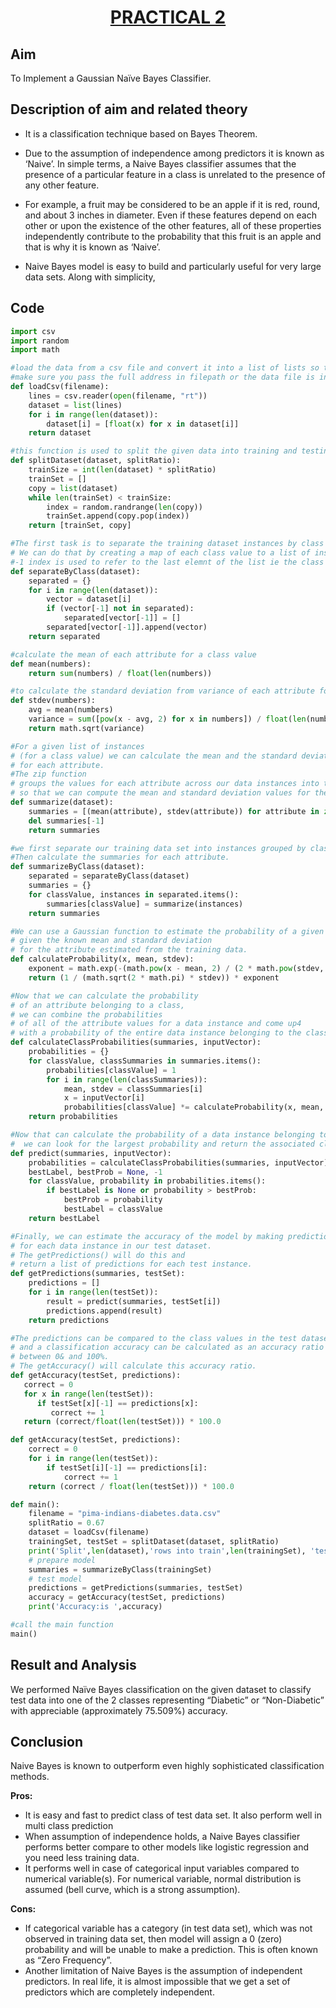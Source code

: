 # <center><u>PRACTICAL 2</u></center> 
## Aim 
To Implement a Gaussian Naïve Bayes Classifier.

## Description of aim and related theory
+ It is a classification technique based on Bayes Theorem.

+ Due to the assumption of independence among predictors it is known as ‘Naive’. In simple terms, a Naive Bayes classifier assumes that the presence of a particular feature in a class is unrelated to the presence of any other feature. 

+ For example, a fruit may be considered to be an apple if it is red, round, and about 3 inches in diameter. Even if these features depend on each other or upon the existence of the other features, all of these properties independently contribute to the probability that this fruit is an apple and that is why it is known as ‘Naive’.

+ Naive Bayes model is easy to build and particularly useful for very large data sets. Along with simplicity, 
  ​
## Code ##

```python
import csv
import random
import math

#load the data from a csv file and convert it into a list of lists so that they are easy to use
#make sure you pass the full address in filepath or the data file is in same directory as this python file
def loadCsv(filename):
    lines = csv.reader(open(filename, "rt"))
    dataset = list(lines)
    for i in range(len(dataset)):
        dataset[i] = [float(x) for x in dataset[i]]
    return dataset

#this function is used to split the given data into training and testing sets
def splitDataset(dataset, splitRatio):
    trainSize = int(len(dataset) * splitRatio)
    trainSet = []
    copy = list(dataset)
    while len(trainSet) < trainSize:
        index = random.randrange(len(copy))
        trainSet.append(copy.pop(index))
    return [trainSet, copy]

#The first task is to separate the training dataset instances by class value so that we can calculate statistics for each class.
# We can do that by creating a map of each class value to a list of instances that belong to that class and sort the entire dataset of instances into the appropriate lists.
#-1 index is used to refer to the last elemnt of the list ie the class
def separateByClass(dataset):
    separated = {}
    for i in range(len(dataset)):
        vector = dataset[i]
        if (vector[-1] not in separated):
            separated[vector[-1]] = []
        separated[vector[-1]].append(vector)
    return separated

#calculate the mean of each attribute for a class value
def mean(numbers):
    return sum(numbers) / float(len(numbers))

#to calculate the standard deviation from variance of each attribute for a class value
def stdev(numbers):
    avg = mean(numbers)
    variance = sum([pow(x - avg, 2) for x in numbers]) / float(len(numbers) - 1)
    return math.sqrt(variance)

#For a given list of instances
# (for a class value) we can calculate the mean and the standard deviation
# for each attribute.
#The zip function
# groups the values for each attribute across our data instances into their own lists
# so that we can compute the mean and standard deviation values for the attribute.
def summarize(dataset):
    summaries = [(mean(attribute), stdev(attribute)) for attribute in zip(*dataset)]
    del summaries[-1]
    return summaries

#we first separate our training data set into instances grouped by class.
#Then calculate the summaries for each attribute.
def summarizeByClass(dataset):
    separated = separateByClass(dataset)
    summaries = {}
    for classValue, instances in separated.items():
        summaries[classValue] = summarize(instances)
    return summaries

#We can use a Gaussian function to estimate the probability of a given attribute value,
# given the known mean and standard deviation
# for the attribute estimated from the training data.
def calculateProbability(x, mean, stdev):
    exponent = math.exp(-(math.pow(x - mean, 2) / (2 * math.pow(stdev, 2))))
    return (1 / (math.sqrt(2 * math.pi) * stdev)) * exponent

#Now that we can calculate the probability
# of an attribute belonging to a class,
# we can combine the probabilities
# of all of the attribute values for a data instance and come up4
# with a probability of the entire data instance belonging to the class.
def calculateClassProbabilities(summaries, inputVector):
    probabilities = {}
    for classValue, classSummaries in summaries.items():
        probabilities[classValue] = 1
        for i in range(len(classSummaries)):
            mean, stdev = classSummaries[i]
            x = inputVector[i]
            probabilities[classValue] *= calculateProbability(x, mean, stdev)
    return probabilities

#Now that can calculate the probability of a data instance belonging to each class value,
#  we can look for the largest probability and return the associated class.
def predict(summaries, inputVector):
    probabilities = calculateClassProbabilities(summaries, inputVector)
    bestLabel, bestProb = None, -1
    for classValue, probability in probabilities.items():
        if bestLabel is None or probability > bestProb:
            bestProb = probability
            bestLabel = classValue
    return bestLabel

#Finally, we can estimate the accuracy of the model by making predictions
# for each data instance in our test dataset.
# The getPredictions() will do this and
# return a list of predictions for each test instance.
def getPredictions(summaries, testSet):
    predictions = []
    for i in range(len(testSet)):
        result = predict(summaries, testSet[i])
        predictions.append(result)
    return predictions

#The predictions can be compared to the class values in the test dataset
# and a classification accuracy can be calculated as an accuracy ratio
# between 0& and 100%.
# The getAccuracy() will calculate this accuracy ratio.
def getAccuracy(testSet, predictions):
   correct = 0
   for x in range(len(testSet)):
      if testSet[x][-1] == predictions[x]:
         correct += 1
   return (correct/float(len(testSet))) * 100.0

def getAccuracy(testSet, predictions):
    correct = 0
    for i in range(len(testSet)):
        if testSet[i][-1] == predictions[i]:
            correct += 1
    return (correct / float(len(testSet))) * 100.0

def main():
    filename = "pima-indians-diabetes.data.csv"
    splitRatio = 0.67
    dataset = loadCsv(filename)
    trainingSet, testSet = splitDataset(dataset, splitRatio)
    print('Split',len(dataset),'rows into train',len(trainingSet), 'test',len(testSet))
    # prepare model
    summaries = summarizeByClass(trainingSet)
    # test model
    predictions = getPredictions(summaries, testSet)
    accuracy = getAccuracy(testSet, predictions)
    print('Accuracy:is ',accuracy)

#call the main function
main()
```

## Result and Analysis ##
We performed Naïve Bayes classification on the given dataset to classify test data into one of the 2 classes representing “Diabetic” or “Non-Diabetic” with appreciable (approximately 75.509%) accuracy.
## Conclusion ##
Naive Bayes is known to outperform even highly sophisticated classification methods.

**Pros:**
* It is easy and fast to predict class of test data set. It also perform well in multi class prediction
* When assumption of independence holds, a Naive Bayes classifier performs better compare to other models like logistic regression and you need less training data.
* It performs well in case of categorical input variables compared to numerical variable(s). For numerical variable, normal distribution is assumed (bell curve, which is a strong assumption).

**Cons:**
* If categorical variable has a category (in test data set), which was not observed in training data set, then model will assign a 0 (zero) probability and will be unable to make a prediction. This is often known as “Zero Frequency”. 
* Another limitation of Naive Bayes is the assumption of independent predictors. In real life, it is almost impossible that we get a set of predictors which are completely independent.

